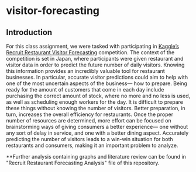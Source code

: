 # visitor-forecasting

## Introduction
For this class assignment, we were tasked with participating in [Kaggle’s Recruit Restaurant Visitor Forecasting](https://www.kaggle.com/c/recruit-restaurant-visitor-forecasting)
competition. The context of the competition is set in Japan, where participants
were given restaurant and visitor data in order to predict the future number of daily visitors.
Knowing this information provides an incredibly valuable tool for restaurant businesses. In
particular, accurate visitor predictions could aim to help with one of the most uncertain aspects
of the business— how to prepare.
Being ready for the amount of customers that come in each day include purchasing the
correct amount of stock, where no more and no less is used, as well as scheduling enough
workers for the day. It is difficult to prepare these things without knowing the number of visitors.
Better preparation, in turn, increases the overall efficiency for restaurants. Once the proper
number of resources are determined, more effort can be focused on brainstorming ways of giving
consumers a better experience— one without any sort of delay in service, and one with a better
dining aspect. Accurately predicting the number of visitors leads to a win-win situation for both
restaurants and consumers, making it an important problem to analyze.

**Further analysis containing graphs and literature review can be found in "Recruit Restaurant Forecasting Analysis" file of this repository.
